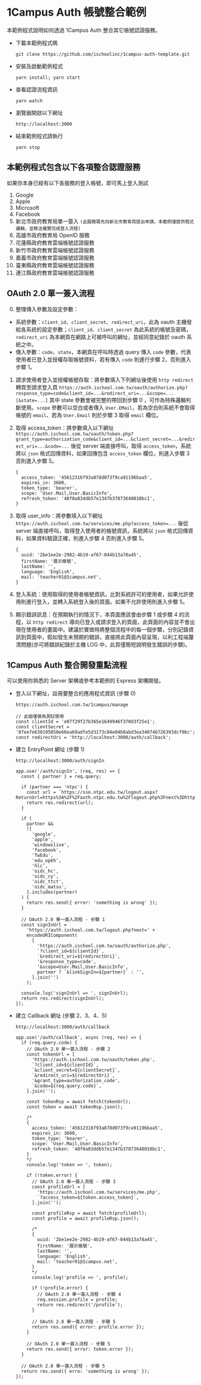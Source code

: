 # 1Campus Auth 帳號整合範例

本範例程式說明如何透過 1Campus Auth 整合其它帳號認證服務。

- 下載本範例程式碼
  ```
  git clone https://github.com/ischoolinc/1campus-auth-template.git
  ```

- 安裝及啟動範例程式
  ```
  yarn install; yarn start
  ```

- 查看認證流程資訊
  ```
  yarn watch
  ```

- 瀏覽器開啟以下網址
  ```
  http://localhost:3000
  ```

- 結束範例程式請執行
  ```
  yarn stop
  ```

## 本範例程式包含以下各項整合認證服務

如果你本身已經有以下各服務的登入帳號，即可馬上登入測試

1. Google
2. Apple
3. Microsoft
4. Facebook
5. 新北市政府教育局單一簽入 `(此服務需先向新北市教育局提出申請，本範例僅提供程式邏輯，並無法確實完成登入流程)`
6. 高雄市政府教育局 OpenID 服務
7. 花蓮縣政府教育雲端帳號認證服務
8. 新竹市政府教育雲端帳號認證服務
9. 嘉義市政府教育雲端帳號認證服務
10. 臺東縣政府教育雲端帳號認證服務
11. 連江縣政府教育雲端帳號認證服務

## OAuth 2.0 單一簽入流程

0. 整理傳入參數及設定參數：

- 系統參數：`client_id`、`client_secret`、`redirect_uri`，此為 oauth 主機發給各系統的設定參數；`client_id`、`client_secret` 為此系統的帳號及密碼，`redirect_uri` 為本網頁在網路上可被呼叫的網址，並經同意紀錄於 oauth 系統之中。
- 傳入參數：`code`、`state`，本網頁在呼叫時透過 query 傳入 `code` 參數，代表使用者已登入並授權存取帳號資料，若有傳入 `code` 則進行步驟 2，否則進入步驟 1。

1. 請求使用者登入並授權帳號存取：將參數填入下列網址後使用 `http redirect` 轉頁至請求登入頁 `https://auth.ischool.com.tw/oauth/authorize.php?response_type=code&client_id=...&redirect_uri=...&scope=...[&state=...]` 其中 state 參數會被完整的帶回到步驟 0 ，可作為特殊邏輯判斷使用。`scope` 參數可以空白或者傳入 `User.EMail`，若為空白則系統不會取得帳號的 `email`、若為 `User.Email` 則於步驟 3 取得 `email` 欄位。

2. 取得 access_token：將參數填入以下網址 `https://auth.ischool.com.tw/oauth/token.php?grant_type=authorization_code&client_id=...&client_secret=...&redirect_uri=...&code=...` 後從 server 端直接呼叫，取得 `access_token`，系統將以 `json` 格式回傳資料，如果回傳包含 `access_token` 欄位，則進入步驟 3 否則進入步驟 5。

    ```
    {
      access_token: '45612316f93a878d073f9ca91196baa5',
      expires_in: 3600,
      token_type: 'bearer',
      scope: 'User.Mail,User.BasicInfo',
      refresh_token: '48f0a83ddb57e1347b37873648010bc1',
    }
    ```

3. 取得 user_info：將參數填入以下網址 `https://auth.ischool.com.tw/services/me.php?access_token=...` 後從 server 端直接呼叫，取得登入使用者的帳號資訊，系統將以 `json` 格式回傳資料，如果資料驗證正確，則進入步驟 4 否則進入步驟 5。

    ```
    {
      uuid: '2be1ee2e-2982-4b19-af67-044b13a78a45',
      firstName: '展示帳號',
      lastName: '',
      language: 'English',
      mail: 'teacher01@1campus.net',
    }
    ```

4. 登入系統：使用取得的使用者帳號資訊，比對系統許可的使用者，如果允許使用則進行登入，並轉入系統登入後的頁面。如果不允許使用則進入步驟 5。
5. 顯示錯誤訊息：在預期執行的情況下，本頁面應該會由步驟 1 或步驟 4 的流程，以 `http redirect` 導向已登入或請求登入的頁面，此頁面的內容並不會出現在使用者的畫面中。建議於實做時將整個流程中的每一個步驟，分別記錄資訊到頁面中，假如發生未預期的錯誤，直接將此頁面內容呈現，以利工程端釐清問題(亦可將錯誤紀錄於主機 LOG 中，此頁僅簡短說明發生錯誤的步驟)。

## 1Campus Auth 整合開發重點流程

可以使用你熟悉的 Server 架構或參考本範例的 Express 架構開發。

- 登入以下網址，註冊要整合的應用程式資訊 (步驟 0)
  ```
  https://auth.ischool.com.tw/1campus/manage
  ```
  ```
  // 此組僅做為測試使用
  const clientId = 'e07f29f27b365e1649946f370d3f25e1';
  const clientSecret =
  '07ee7e630195050e66ea69adfe5d3173c84e04b8abd3ea340746726393dcf0bc';
  const redirectUri = 'http://localhost:3000/auth/callback';
  ```

- 建立 EntryPoint 網址 (步驟 1)
  ```
  http://localhost:3000/auth/signIn
  ```
  ```
  app.use('/auth/signIn', (req, res) => {
    const { partner } = req.query;

    if (partner === 'ntpc') {
      const url = `https://sso.ntpc.edu.tw/logout.aspx?ReturnUrl=https%3A%2F%2Fauth.ntpc.edu.tw%2Flogout.php%3Fnext%3Dhttps%253A%252F%252Fauth.ischool.com.tw%252Flogout.php%253Fnext%253Dhttps%25253A%25252F%25252Fpts.ntpc.edu.tw%25252Foauth%25252Fntpc_entry_point%25253Fstate%25253D_GUID_`;
      return res.redirect(url);
    }

    if (
      partner &&
      ![
        'google',
        'apple',
        'windowslive',
        'facebook',
        'TwEdu',
        'edu_opkh',
        'hlc',
        'oidc_hc',
        'oidc_cy',
        'oidc_ttct',
        'oidc_matsu',
      ].includes(partner)
    ) {
      return res.send({ error: 'something is wrong' });
    }

    // OAuth 2.0 單一簽入流程 - 步驟 1
    const signInUrl =
      'https://auth.ischool.com.tw/logout.php?next=' +
      encodeURIComponent(
        [
          'https://auth.ischool.com.tw/oauth/authorize.php',
          `?client_id=${clientId}`,
          `&redirect_uri=${redirectUri}`,
          '&response_type=code',
          '&scope=User.Mail,User.BasicInfo',
          partner ? `&linkSignIn=${partner}` : '',
        ].join('')
      );

    console.log('signInUrl => ', signInUrl);
    return res.redirect(signInUrl);
  });
  ```

- 建立 Callback 網址 (步驟 2、3、4、5)
  ```
  http://localhost:3000/auth/callback
  ```
  ```
  app.use('/auth/callback', async (req, res) => {
    if (req.query.code) {
      // OAuth 2.0 單一簽入流程 - 步驟 2
      const tokenUrl = [
        'https://auth.ischool.com.tw/oauth/token.php',
        `?client_id=${clientId}`,
        `&client_secret=${clientSecret}`,
        `&redirect_uri=${redirectUri}`,
        '&grant_type=authorization_code',
        `&code=${req.query.code}`,
      ].join('');

      const tokenRsp = await fetch(tokenUrl);
      const token = await tokenRsp.json();

      /*
      {
        access_token: '45612316f93a878d073f9ca91196baa5',
        expires_in: 3600,
        token_type: 'bearer',
        scope: 'User.Mail,User.BasicInfo',
        refresh_token: '48f0a83ddb57e1347b37873648010bc1',
      }
      */
      console.log('token => ', token);

      if (!token.error) {
        // OAuth 2.0 單一簽入流程 - 步驟 3
        const profileUrl = [
          'https://auth.ischool.com.tw/services/me.php',
          `?access_token=${token.access_token}`,
        ].join('');

        const profileRsp = await fetch(profileUrl);
        const profile = await profileRsp.json();

        /* 
        {
          uuid: '2be1ee2e-2982-4b19-af67-044b13a78a45',
          firstName: '展示帳號',
          lastName: '',
          language: 'English',
          mail: 'teacher01@1campus.net',
        }
        */
        console.log('profile => ', profile);

        if (!profile.error) {
          // OAuth 2.0 單一簽入流程 - 步驟 4
          req.session.profile = profile;
          return res.redirect('/profile');
        }

        // OAuth 2.0 單一簽入流程 - 步驟 5
        return res.send({ error: profile.error });
      }

      // OAuth 2.0 單一簽入流程 - 步驟 5
      return res.send({ error: token.error });
    }

    // OAuth 2.0 單一簽入流程 - 步驟 5
    return res.send({ erro: 'something is wrong' });
  });
  ```

